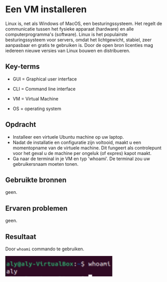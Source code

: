 # Een VM installeren

Linux is, net als Windows of MacOS, een besturingssysteem. 
Het regelt de communicatie tussen het fysieke apparaat (hardware) en alle computerprogramma's (software).
Linux is het populairste besturingssysteem voor servers, omdat het lichtgewicht, stabiel, zeer aanpasbaar en gratis te gebruiken is. 
Door de open bron licenties mag iedereen nieuwe versies van Linux bouwen en distribueren.

## Key-terms

- GUI = Graphical user interface

- CLI = Command line interface

- VM = Virtual Machine

- OS = operating system 

## Opdracht

- Installeer een virtuele Ubuntu machine op uw laptop.
- Nadat de installatie en configuratie zijn voltooid, maakt u een momentopname van de virtuele machine. Dit fungeert als controlepunt voor het geval u de machine per ongeluk (of expres) kapot maakt.
- Ga naar de terminal in je VM en typ 'whoami'. De terminal zou uw gebruikersnaam moeten tonen.

## Gebruikte bronnen

geen.

## Ervaren problemen

geen.

## Resultaat

Door `whoami` commando te gebruiken.

![naamvandeplaatje](../00_includes/whoamiscreenhot.png)
